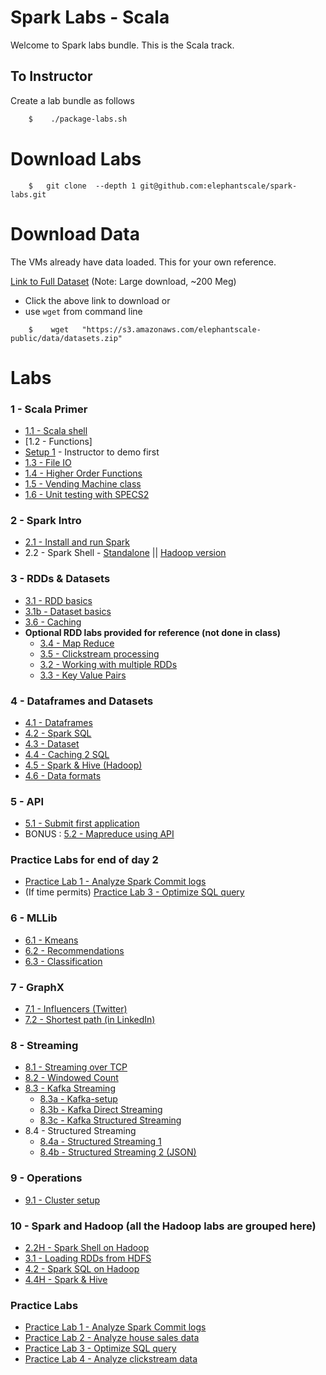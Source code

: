 <link rel='stylesheet' href='assets/css/main.css'/>

Spark Labs - Scala
==========
Welcome to Spark labs bundle.  This is the Scala track.

## To Instructor
Create a lab bundle as follows
```bash
    $    ./package-labs.sh
```

# Download Labs
```
    $   git clone  --depth 1 git@github.com:elephantscale/spark-labs.git
```

# Download Data
The VMs already have data loaded.  This for your own reference.

[Link to Full Dataset](https://s3.amazonaws.com/elephantscale-public/data/datasets.zip)
(Note: Large download, ~200 Meg)

- Click the above link to download or
- use `wget` from command line
```
    $    wget   "https://s3.amazonaws.com/elephantscale-public/data/datasets.zip"
```




# Labs

### 1 - Scala Primer
- [1.1 - Scala shell](01-scala/README.md)
- [1.2 - Functions]
- [Setup 1](setup1.md) - Instructor to demo first
- [1.3 - File IO](01-scala/1.3-file.md)
- [1.4 - Higher Order Functions](01-scala/1.4-functions.md)
- [1.5 - Vending Machine class](01-scala/vending-machine/1.5-README.md)
- [1.6 - Unit testing with SPECS2](01-scala/vending-machine/1.6-SPECS-README.md)

### 2 - Spark Intro
- [2.1 - Install and run Spark](02-intro/2.1-install-spark-scala.md)
- 2.2 - Spark Shell - [Standalone](02-intro/2.2-shell-scala.md)  || [Hadoop version](02-intro/2.2H-spark-shell-hadoop.md)

### 3 - RDDs & Datasets
- [3.1 - RDD basics](03-rdd/3.1-rdd-basics-scala.md)
- [3.1b - Dataset basics](03-rdd/3.1b-dataset-basics-scala.md)
- [3.6 - Caching](03-rdd/3.6-caching-scala.md)
- **Optional RDD labs provided for reference (not done in class)**
    - [3.4 - Map Reduce](03-rdd/3.4-mapreduce.md)
    - [3.5 - Clickstream processing](03-rdd/3.5-clickstream.md)
    - [3.2 - Working with multiple RDDs](03-rdd/3.2-rdd-multi.md)
    - [3.3 - Key Value Pairs](03-rdd/3.3-key-value.md)

### 4 - Dataframes and Datasets
- [4.1 - Dataframes](04-dataframe/4.1-dataframe-scala.md)
- [4.2 - Spark SQL ](04-dataframe/4.2-sql-scala.md)
- [4.3 - Dataset](04-dataframe/4.3-dataset-scala.md)
- [4.4 - Caching 2 SQL](04-dataframe/4.4-caching-2-sql-scala.md)
- [4.5 - Spark & Hive (Hadoop)](04-dataframe/4.5-spark-and-hive-scala.md)
- [4.6 - Data formats](04-dataframe/4.6-data-formats-scala.md)


### 5 - API
- [5.1 - Submit first application](05-api/5.1-submit.md)
- BONUS :  [5.2 - Mapreduce using API](05-api/5.2-mapreduce.md)

### Practice Labs for end of day 2
- [Practice Lab 1 - Analyze Spark Commit logs](practice-labs/commit-logs-scala.md)
- (If time permits) [Practice Lab 3 - Optimize SQL query](practice-labs/optimize-query-scala.md)


### 6 - MLLib
- [6.1 - Kmeans](06-mllib/kmeans/kmeans-scala.md)
- [6.2 - Recommendations](06-mllib/recs/README.md)
- [6.3 - Classification](06-mllib/classification/README.md)

### 7 - GraphX
- [7.1  - Influencers (Twitter)](07-graphx/7.1-influencer.md)
- [7.2  - Shortest path (in LinkedIn)](07-graphx/7.2-shortest-path.md)

### 8 - Streaming
- [8.1 - Streaming over TCP](08-streaming/8.1-over-tcp/README-scala.md)
- [8.2 - Windowed Count](08-streaming/8.2-window/README-scala.md)
- [8.3 - Kafka Streaming](08-streaming/8.3-kafka/README-scala.md)
    * [8.3a - Kafka-setup](08-streaming/8.3-kafka/kafka-setup-scala.md)
    * [8.3b - Kafka Direct Streaming](08-streaming/8.3-kafka/kafka-direct-streaming-scala.md)
    * [8.3c - Kafka Structured Streaming](08-streaming/8.3-kafka/kafka-structured-streaming-scala.md)
- 8.4 - Structured Streaming
    * [8.4a - Structured Streaming 1](08-streaming/8.4-structured/README1-scala.md)
    * [8.4b - Structured Streaming 2 (JSON)](08-streaming/8.4-structured/README2-scala.md)

### 9 - Operations
- [9.1 - Cluster setup](09-ops/9.1-cluster-setup.md)

### 10 - Spark and Hadoop (all the Hadoop labs are grouped here)
- [2.2H - Spark Shell on Hadoop](02-intro/2.2H-spark-shell-hadoop.md)
- [3.1 - Loading RDDs from HDFS](03-rdd/3.1-rdd-basics-scala.md)
- [4.2 - Spark SQL on Hadoop](04-dataframe/4.2-sql-scala.md)
- [4.4H - Spark & Hive](04-dataframe/4.5-spark-and-hive-scala.md)


### Practice Labs
- [Practice Lab 1 - Analyze Spark Commit logs](practice-labs/commit-logs-scala.md)
- [Practice Lab 2 - Analyze house sales data](practice-labs/house-sales-scala.md)
- [Practice Lab 3 - Optimize SQL query](practice-labs/optimize-query-scala.md)
- [Practice Lab 4 - Analyze clickstream data](practice-labs/clickstream-scala.md)
